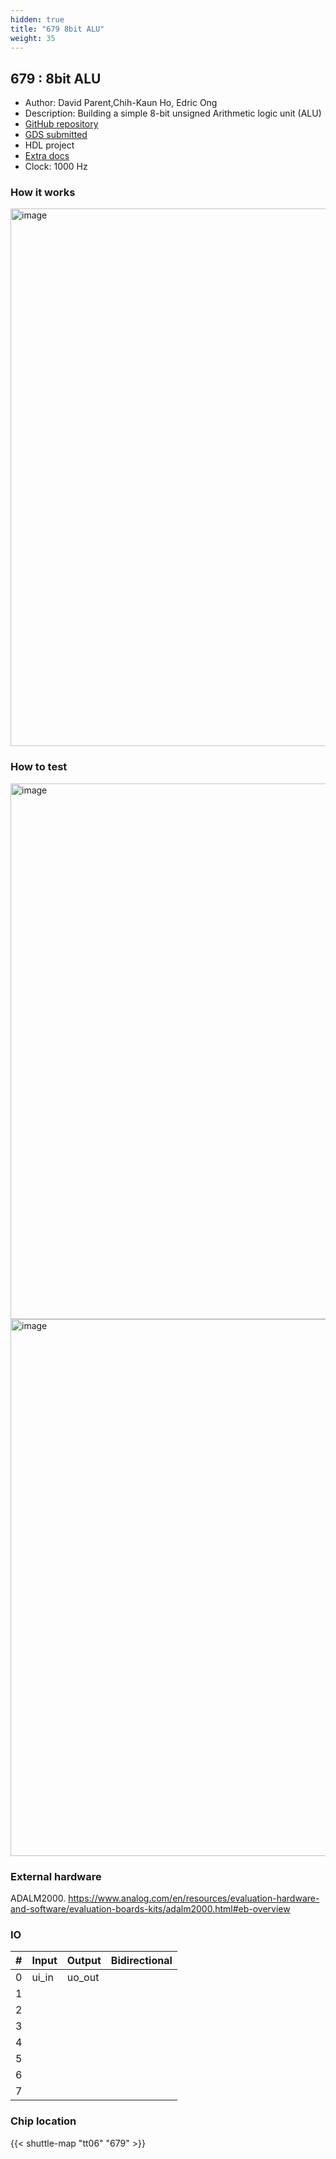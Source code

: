 ```yaml
---
hidden: true
title: "679 8bit ALU"
weight: 35
---
```


## 679 : 8bit ALU

* Author: David Parent,Chih-Kaun Ho, Edric Ong
* Description: Building a simple 8-bit unsigned Arithmetic logic unit (ALU)
* [GitHub repository](https://github.com/EdricOngKhaiJieh/8bitALU_verilog)
* [GDS submitted](https://github.com/EdricOngKhaiJieh/8bitALU_verilog/actions/runs/8755837188)
* HDL project
* [Extra docs](None)
* Clock: 1000 Hz

<!---

This file is used to generate your project datasheet. Please fill in the information below and delete any unused
sections.

You can also include images in this folder and reference them in the markdown. Each image must be less than
512 kb in size, and the combined size of all images must be less than 1 MB.
-->


### How it works

<img width="860" alt="image" src="https://github.com/EdricOngKhaiJieh/8bitALU_verilog/assets/80259537/0bfb7c71-4778-402a-9428-13c1d3adae90">


### How to test

<img width="857" alt="image" src="https://github.com/EdricOngKhaiJieh/8bitALU_verilog/assets/80259537/a49bbcc7-b4ae-4c16-9147-324e2b67e3c3">
<img width="859" alt="image" src="https://github.com/EdricOngKhaiJieh/8bitALU_verilog/assets/80259537/601c812a-4820-44cb-8e97-a1b2c9cc2b98">


### External hardware

ADALM2000. https://www.analog.com/en/resources/evaluation-hardware-and-software/evaluation-boards-kits/adalm2000.html#eb-overview


### IO

| # | Input          | Output         | Bidirectional   |
| - | -------------- | -------------- | --------------- |
| 0 | ui_in | uo_out |  |
| 1 |  |  |  |
| 2 |  |  |  |
| 3 |  |  |  |
| 4 |  |  |  |
| 5 |  |  |  |
| 6 |  |  |  |
| 7 |  |  |  |

### Chip location

{{< shuttle-map "tt06" "679" >}}
